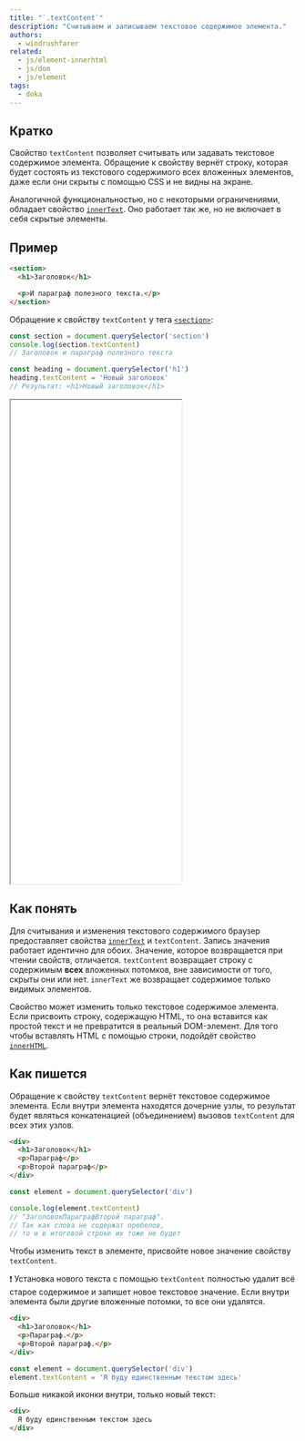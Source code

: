 ```yaml
---
title: "`.textContent`"
description: "Считываем и записываем текстовое содержимое элемента."
authors:
  - windrushfarer
related:
  - js/element-innerhtml
  - js/dom
  - js/element
tags:
  - doka
---
```


## Кратко

Свойство `textContent` позволяет считывать или задавать текстовое содержимое элемента. Обращение к свойству вернёт строку, которая будет состоять из текстового содержимого всех вложенных элементов, даже если они скрыты с помощью CSS и не видны на экране.

Аналогичной функциональностью, но с некоторыми ограничениями, обладает свойство [`innerText`](/js/element-innertext/). Оно работает так же, но не включает в себя скрытые элементы.

## Пример

```html
<section>
  <h1>Заголовок</h1>

  <p>И параграф полезного текста.</p>
</section>
```

Обращение к свойству `textContent` у тега [`<section>`](/html/section/):

```js
const section = document.querySelector('section')
console.log(section.textContent)
// Заголовок и параграф полезного текста

const heading = document.querySelector('h1')
heading.textContent = 'Новый заголовок'
// Результат: <h1>Новый заголовок</h1>
```

<iframe title="Пример использования свойства" src="demos/index/" height="850"></iframe>

## Как понять

Для считывания и изменения текстового содержимого браузер предоставляет свойства [`innerText`](/js/element-innertext/) и `textContent`. Запись значения работает идентично для обоих. Значение, которое возвращается при чтении свойств, отличается. `textContent` возвращает строку с содержимым **всех** вложенных потомков, вне зависимости от того, скрыты они или нет. `innerText` же возвращает содержимое только видимых элементов.

Свойство может изменить только текстовое содержимое элемента. Если присвоить строку, содержащую HTML, то она вставится как простой текст и не превратится в реальный DOM-элемент. Для того чтобы вставлять HTML c помощью строки, подойдёт свойство [`innerHTML`](/js/element-innerhtml/).

## Как пишется

Обращение к свойству `textContent` вернёт текстовое содержимое элемента. Если внутри элемента находятся дочерние узлы, то результат будет являться конкатенацией (объединением) вызовов `textContent` для всех этих узлов.

```html
<div>
  <h1>Заголовок</h1>
  <p>Параграф</p>
  <p>Второй параграф</p>
</div>
```

```js
const element = document.querySelector('div')

console.log(element.textContent)
// "ЗаголовокПараграфВторой параграф".
// Так как слова не содержат пробелов,
// то и в итоговой строке их тоже не будет
```

Чтобы изменить текст в элементе, присвойте новое значение свойству `textContent`.

<aside>

❗️ Установка нового текста с помощью `textContent` полностью удалит всё старое содержимое и запишет новое текстовое значение. Если внутри элемента были другие вложенные потомки, то все они удалятся.

</aside>

```html
<div>
  <h1>Заголовок</h1>
  <p>Параграф.</p>
  <p>Второй параграф.</p>
</div>
```

```js
const element = document.querySelector('div')
element.textContent = 'Я буду единственным текстом здесь'
```

Больше никакой иконки внутри, только новый текст:

```html
<div>
  Я буду единственным текстом здесь
</div>
```
